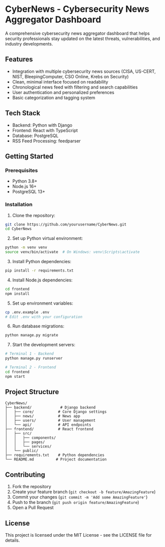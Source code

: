 # CyberNews - Cybersecurity News Aggregator Dashboard

A comprehensive cybersecurity news aggregator dashboard that helps security professionals stay updated on the latest threats, vulnerabilities, and industry developments.

## Features

- Integration with multiple cybersecurity news sources (CISA, US-CERT, NIST, BleepingComputer, CSO Online, Krebs on Security)
- Clean, minimal interface focused on readability
- Chronological news feed with filtering and search capabilities
- User authentication and personalized preferences
- Basic categorization and tagging system

## Tech Stack

- Backend: Python with Django
- Frontend: React with TypeScript
- Database: PostgreSQL
- RSS Feed Processing: feedparser

## Getting Started

### Prerequisites

- Python 3.8+
- Node.js 16+
- PostgreSQL 13+

### Installation

1. Clone the repository:
```bash
git clone https://github.com/yourusername/CyberNews.git
cd CyberNews
```

2. Set up Python virtual environment:
```bash
python -m venv venv
source venv/bin/activate  # On Windows: venv\Scripts\activate
```

3. Install Python dependencies:
```bash
pip install -r requirements.txt
```

4. Install Node.js dependencies:
```bash
cd frontend
npm install
```

5. Set up environment variables:
```bash
cp .env.example .env
# Edit .env with your configuration
```

6. Run database migrations:
```bash
python manage.py migrate
```

7. Start the development servers:
```bash
# Terminal 1 - Backend
python manage.py runserver

# Terminal 2 - Frontend
cd frontend
npm start
```

## Project Structure

```
CyberNews/
├── backend/             # Django backend
│   ├── core/           # Core Django settings
│   ├── news/           # News app
│   ├── users/          # User management
│   └── api/            # API endpoints
├── frontend/           # React frontend
│   ├── src/
│   │   ├── components/
│   │   ├── pages/
│   │   └── services/
│   └── public/
├── requirements.txt    # Python dependencies
└── README.md          # Project documentation
```

## Contributing

1. Fork the repository
2. Create your feature branch (`git checkout -b feature/AmazingFeature`)
3. Commit your changes (`git commit -m 'Add some AmazingFeature'`)
4. Push to the branch (`git push origin feature/AmazingFeature`)
5. Open a Pull Request

## License

This project is licensed under the MIT License - see the LICENSE file for details. 